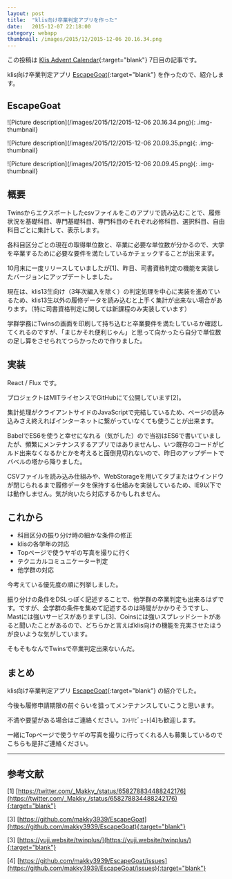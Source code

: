 ```yaml
---
layout: post
title:  "klis向け卒業判定アプリを作った"
date:   2015-12-07 22:18:00
category: webapp
thumbnail: /images/2015/12/2015-12-06 20.16.34.png
---
```


この投稿は
[Klis Advent Calendar](http://www.adventar.org/calendars/1005){:target="blank"}
7日目の記事です。

klis向け卒業判定アプリ
[EscapeGoat](http://app.makky.io/escapegoat/){:target="blank"}
を作ったので、紹介します。

## EscapeGoat
![Picture description](/images/2015/12/2015-12-06 20.16.34.png){: .img-thumbnail}

![Picture description](/images/2015/12/2015-12-06 20.09.35.png){: .img-thumbnail}

![Picture description](/images/2015/12/2015-12-06 20.09.45.png){: .img-thumbnail}

## 概要
Twinsからエクスポートしたcsvファイルをこのアプリで読み込むことで、履修状況を基礎科目、専門基礎科目、専門科目のそれぞれ必修科目、選択科目、自由科目ごとに集計して、表示します。

各科目区分ごとの現在の取得単位数と、卒業に必要な単位数が分かるので、大学を卒業するために必要な要件を満たしているかチェックすることが出来ます。

10月末に一度リリースしていましたが[1]、昨日、司書資格判定の機能を実装したバージョンにアップデートしました。

現在は、klis13生向け（3年次編入を除く）の判定処理を中心に実装を進めているため、klis13生以外の履修データを読み込むと上手く集計が出来ない場合があります。（特に司書資格判定に関しては新課程のみ実装しています）

学群学務にTwinsの画面を印刷して持ち込むと卒業要件を満たしているか確認してくれるのですが、「まじかそれ便利じゃん」と思って向かったら自分で単位数の足し算をさせられてつらかったので作りました。

## 実装
React / Flux です。

プロジェクトはMITライセンスでGitHubにて公開しています[2]。

集計処理がクライアントサイドのJavaScriptで完結しているため、ページの読み込みさえ終えればインターネットに繋がっていなくても使うことが出来ます。

BabelでES6を使うと幸せになれる（気がした）ので当初はES6で書いていましたが、頻繁にメンテナンスするアプリではありませんし、いつ既存のコードがビルド出来なくなるかとかを考えると面倒見切れないので、昨日のアップデートでバベルの塔から降りました。

CSVファイルを読み込み仕組みや、WebStorageを用いてタブまたはウインドウが閉じられるまで履修データを保持する仕組みを実装しているため、IE9以下では動作しません。気が向いたら対応するかもしれません。

## これから
- 科目区分の振り分け時の細かな条件の修正
- klisの各学年の対応
- Topページで使うヤギの写真を撮りに行く
- テクニカルコミュニケーター判定
- 他学群の対応

今考えている優先度の順に列挙しました。

振り分けの条件をDSLっぽく記述することで、他学群の卒業判定も出来るはずです。ですが、全学群の条件を集めて記述するのは時間がかかりそうですし、Mastには強いサービスがありますし[3]、Coinsには強いスプレッドシートがあると聞いたことがあるので、どちらかと言えばklis向けの機能を充実させたほうが良いような気がしています。

そもそもなんでTwinsで卒業判定出来ないんだ。

## まとめ
klis向け卒業判定アプリ
[EscapeGoat](http://app.makky.io/escapegoat/){:target="blank"}
の紹介でした。

今後も履修申請期限の前ぐらいを狙ってメンテナンスしていこうと思います。

不満や要望がある場合はご連絡ください。ｺﾝﾄﾘﾋﾞｭｰﾄ[4]も歓迎します。

一緒にTopページで使うヤギの写真を撮りに行ってくれる人も募集しているのでこちらも是非ご連絡ください。

---

## 参考文献
[1] [https://twitter.com/_Makky_/status/658278834488242176](https://twitter.com/_Makky_/status/658278834488242176){:target="blank"}

[3] [https://github.com/makky3939/EscapeGoat](https://github.com/makky3939/EscapeGoat){:target="blank"}

[3] [https://yuji.website/twinplus/](https://yuji.website/twinplus/){:target="blank"}

[4] [https://github.com/makky3939/EscapeGoat/issues](https://github.com/makky3939/EscapeGoat/issues){:target="blank"}
